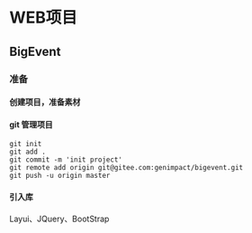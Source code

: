 # WEB项目

## BigEvent

### 准备

#### 创建项目，准备素材

#### git 管理项目

```git
git init 
git add . 
git commit -m 'init project'
git remote add origin git@gitee.com:genimpact/bigevent.git
git push -u origin master
```

#### 引入库

Layui、JQuery、BootStrap



